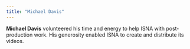 ```yaml
---
title: "Michael Davis"
---
```


**Michael Davis** volunteered his time and energy to help <span class="caps">ISNA</span> with post-production work. His generosity enabled <span class="caps">ISNA</span> to create and distribute its videos.<br><br>
